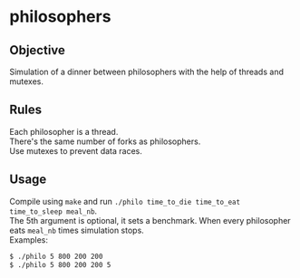 # **philosophers**

## **Objective**
Simulation of a dinner between philosophers with the help of threads and mutexes.<br>

## **Rules**
Each philosopher is a thread.<br>
There's the same number of forks as philosophers.<br>
Use mutexes to prevent data races.<br>

## **Usage**
Compile using `make` and run `./philo time_to_die time_to_eat time_to_sleep meal_nb`.<br>
The 5th argument is optional, it sets a benchmark. When every philosopher eats `meal_nb` times simulation stops.<br>
Examples:
```sh
$ ./philo 5 800 200 200
$ ./philo 5 800 200 200 5
```
